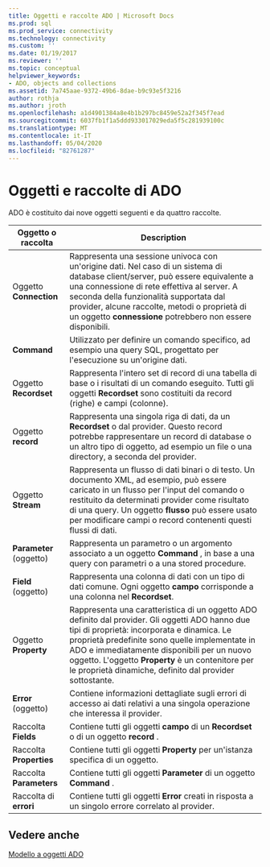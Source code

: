 ```yaml
---
title: Oggetti e raccolte ADO | Microsoft Docs
ms.prod: sql
ms.prod_service: connectivity
ms.technology: connectivity
ms.custom: ''
ms.date: 01/19/2017
ms.reviewer: ''
ms.topic: conceptual
helpviewer_keywords:
- ADO, objects and collections
ms.assetid: 7a745aae-9372-49b6-8dae-b9c93e5f3216
author: rothja
ms.author: jroth
ms.openlocfilehash: a1d4901384a8e4b1b297bc8459e52a2f345f7ead
ms.sourcegitcommit: 6037fb1f1a5ddd933017029eda5f5c281939100c
ms.translationtype: MT
ms.contentlocale: it-IT
ms.lasthandoff: 05/04/2020
ms.locfileid: "82761287"
---
```

# <a name="ado-objects-and-collections"></a>Oggetti e raccolte di ADO
ADO è costituito dai nove oggetti seguenti e da quattro raccolte.  
  
|Oggetto o raccolta|Description|  
|--------------------------|-----------------|  
|Oggetto **Connection**|Rappresenta una sessione univoca con un'origine dati. Nel caso di un sistema di database client/server, può essere equivalente a una connessione di rete effettiva al server. A seconda della funzionalità supportata dal provider, alcune raccolte, metodi o proprietà di un oggetto **connessione** potrebbero non essere disponibili.|  
|**Command**|Utilizzato per definire un comando specifico, ad esempio una query SQL, progettato per l'esecuzione su un'origine dati.|  
|Oggetto **Recordset**|Rappresenta l'intero set di record di una tabella di base o i risultati di un comando eseguito. Tutti gli oggetti **Recordset** sono costituiti da record (righe) e campi (colonne).|  
|Oggetto **record**|Rappresenta una singola riga di dati, da un **Recordset** o dal provider. Questo record potrebbe rappresentare un record di database o un altro tipo di oggetto, ad esempio un file o una directory, a seconda del provider.|  
|Oggetto **Stream**|Rappresenta un flusso di dati binari o di testo. Un documento XML, ad esempio, può essere caricato in un flusso per l'input del comando o restituito da determinati provider come risultato di una query. Un oggetto **flusso** può essere usato per modificare campi o record contenenti questi flussi di dati.|  
|**Parameter** (oggetto)|Rappresenta un parametro o un argomento associato a un oggetto **Command** , in base a una query con parametri o a una stored procedure.|  
|**Field** (oggetto)|Rappresenta una colonna di dati con un tipo di dati comune. Ogni oggetto **campo** corrisponde a una colonna nel **Recordset**.|  
|Oggetto **Property**|Rappresenta una caratteristica di un oggetto ADO definito dal provider. Gli oggetti ADO hanno due tipi di proprietà: incorporata e dinamica. Le proprietà predefinite sono quelle implementate in ADO e immediatamente disponibili per un nuovo oggetto. L'oggetto **Property** è un contenitore per le proprietà dinamiche, definito dal provider sottostante.|  
|**Error** (oggetto)|Contiene informazioni dettagliate sugli errori di accesso ai dati relativi a una singola operazione che interessa il provider.|  
|Raccolta **Fields**|Contiene tutti gli oggetti **campo** di un **Recordset** o di un oggetto **record** .|  
|Raccolta **Properties**|Contiene tutti gli oggetti **Property** per un'istanza specifica di un oggetto.|  
|Raccolta **Parameters**|Contiene tutti gli oggetti **Parameter** di un oggetto **Command** .|  
|Raccolta di **errori**|Contiene tutti gli oggetti **Error** creati in risposta a un singolo errore correlato al provider.|  
  
## <a name="see-also"></a>Vedere anche  
 [Modello a oggetti ADO](../../../ado/reference/ado-api/ado-object-model.md)
